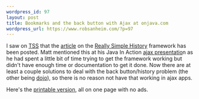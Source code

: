 ```yaml
--- 
wordpress_id: 97
layout: post
title: Bookmarks and the back button with Ajax at onjava.com
wordpress_url: https://www.robsanheim.com/?p=97
---
```

I saw on <a href="https://www.theserverside.com">TSS</a> that the <a href="https://www.onjava.com/pub/a/onjava/2005/10/26/ajax-handling-bookmarks-and-back-button.html">article</a>  on the <a href="https://codinginparadise.org/projects/dhtml_history/README.html">Really Simple History</a> framework has been posted.  Matt mentioned this at his Java In Action <a href="https://raibledesigns.com/page/rd?entry=java_in_action_presentations_and">ajax presentatio</a>n as he had spent a little bit of time trying to get the framework working but didn't have enough time or documentation to get it done.  Now there are at least a couple solutions to deal with the back button/history problem (the other being <a href="https://dojotoolkit.com/">dojo</a>), so there is no reason not have that working in ajax apps.

Here's the <a href="https://www.onjava.com/lpt/a/6293">printable version</a>, all on one page with no ads.
